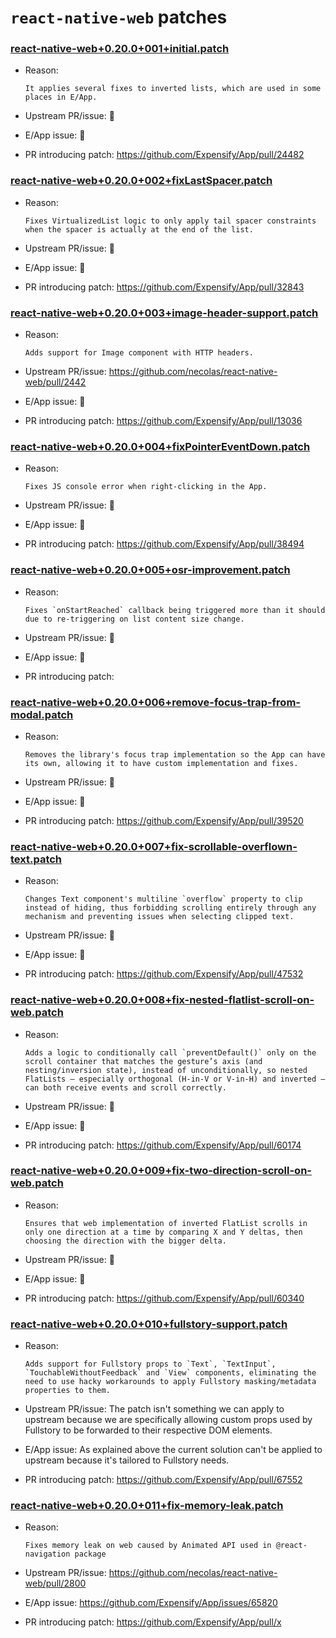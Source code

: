 # `react-native-web` patches

### [react-native-web+0.20.0+001+initial.patch](react-native-web+0.20.0+001+initial.patch)

- Reason:
  
    ```
    It applies several fixes to inverted lists, which are used in some places in E/App.
    ```
  
- Upstream PR/issue: 🛑
- E/App issue: 🛑
- PR introducing patch: https://github.com/Expensify/App/pull/24482

### [react-native-web+0.20.0+002+fixLastSpacer.patch](react-native-web+0.20.0+002+fixLastSpacer.patch)

- Reason:
  
    ```
    Fixes VirtualizedList logic to only apply tail spacer constraints when the spacer is actually at the end of the list.
    ```
  
- Upstream PR/issue: 🛑
- E/App issue: 🛑
- PR introducing patch: https://github.com/Expensify/App/pull/32843

### [react-native-web+0.20.0+003+image-header-support.patch](react-native-web+0.20.0+003+image-header-support.patch)

- Reason:
  
    ```
    Adds support for Image component with HTTP headers.
    ```
  
- Upstream PR/issue: https://github.com/necolas/react-native-web/pull/2442
- E/App issue: 🛑
- PR introducing patch: https://github.com/Expensify/App/pull/13036

### [react-native-web+0.20.0+004+fixPointerEventDown.patch](react-native-web+0.20.0+004+fixPointerEventDown.patch)

- Reason:
  
    ```
    Fixes JS console error when right-clicking in the App.
    ```
  
- Upstream PR/issue: 🛑
- E/App issue: 🛑
- PR introducing patch: https://github.com/Expensify/App/pull/38494

### [react-native-web+0.20.0+005+osr-improvement.patch](react-native-web+0.20.0+005+osr-improvement.patch)

- Reason:
  
    ```
    Fixes `onStartReached` callback being triggered more than it should due to re-triggering on list content size change.
    ```
  
- Upstream PR/issue: 🛑
- E/App issue: 🛑
- PR introducing patch: 

### [react-native-web+0.20.0+006+remove-focus-trap-from-modal.patch](react-native-web+0.20.0+006+remove-focus-trap-from-modal.patch)

- Reason:
  
    ```
    Removes the library's focus trap implementation so the App can have its own, allowing it to have custom implementation and fixes.
    ```
  
- Upstream PR/issue: 🛑
- E/App issue: 🛑
- PR introducing patch: https://github.com/Expensify/App/pull/39520

### [react-native-web+0.20.0+007+fix-scrollable-overflown-text.patch](react-native-web+0.20.0+007+fix-scrollable-overflown-text.patch)

- Reason:
  
    ```
    Changes Text component's multiline `overflow` property to clip instead of hiding, thus forbidding scrolling entirely through any mechanism and preventing issues when selecting clipped text.
    ```
  
- Upstream PR/issue: 🛑
- E/App issue: 🛑
- PR introducing patch: https://github.com/Expensify/App/pull/47532

### [react-native-web+0.20.0+008+fix-nested-flatlist-scroll-on-web.patch](react-native-web+0.20.0+008+fix-nested-flatlist-scroll-on-web.patch)

- Reason:
  
    ```
    Adds a logic to conditionally call `preventDefault()` only on the scroll container that matches the gesture’s axis (and nesting/inversion state), instead of unconditionally, so nested FlatLists — especially orthogonal (H-in-V or V-in-H) and inverted — can both receive events and scroll correctly.
    ```
  
- Upstream PR/issue: 🛑
- E/App issue: 🛑
- PR introducing patch: https://github.com/Expensify/App/pull/60174

### [react-native-web+0.20.0+009+fix-two-direction-scroll-on-web.patch](react-native-web+0.20.0+009+fix-two-direction-scroll-on-web.patch)

- Reason:
  
    ```
    Ensures that web implementation of inverted FlatList scrolls in only one direction at a time by comparing X and Y deltas, then choosing the direction with the bigger delta.
    ```
  
- Upstream PR/issue: 🛑
- E/App issue: 🛑
- PR introducing patch: https://github.com/Expensify/App/pull/60340

### [react-native-web+0.20.0+010+fullstory-support.patch](react-native-web+0.20.0+010+fullstory-support.patch)

- Reason:
  
    ```
    Adds support for Fullstory props to `Text`, `TextInput`, `TouchableWithoutFeedback` and `View` components, eliminating the need to use hacky workarounds to apply Fullstory masking/metadata properties to them.
    ```
  
- Upstream PR/issue: The patch isn't something we can apply to upstream because we are specifically allowing custom props used by Fullstory to be forwarded to their respective DOM elements.
- E/App issue: As explained above the current solution can't be applied to upstream because it's tailored to Fullstory needs.
- PR introducing patch: https://github.com/Expensify/App/pull/67552

### [react-native-web+0.20.0+011+fix-memory-leak.patch](react-native-web+0.20.0+011+fix-memory-leak.patch)
- Reason:
  
    ```
    Fixes memory leak on web caused by Animated API used in @react-navigation package
    ```
  
- Upstream PR/issue: https://github.com/necolas/react-native-web/pull/2800
- E/App issue: https://github.com/Expensify/App/issues/65820
- PR introducing patch: https://github.com/Expensify/App/pull/x